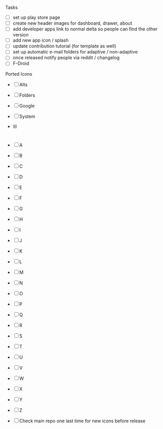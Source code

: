 Tasks

- [ ] set up play store page
- [ ] create new header images for dashboard, drawer, about
- [ ] add developer apps link to normal delta so people can find the other
      version
- [ ] add new app icon / splash
- [ ] update contribution tutorial (for template as well)
- [ ] set up automatic e-mail folders for adaptive / non-adaptive
- [ ] once released notify people via reddit / changelog
- [ ] F-Droid

Ported Icons

- [ ] Alts
- [ ] Folders
- [ ] Google
- [ ] System

- [x] #
- [ ] A
- [ ] B
- [ ] C
- [ ] D
- [ ] E
- [ ] F
- [ ] G
- [ ] H
- [ ] I
- [ ] J
- [ ] K
- [ ] L
- [ ] M
- [ ] N
- [ ] O
- [ ] P
- [ ] Q
- [ ] R
- [ ] S
- [ ] T
- [ ] U
- [ ] V
- [ ] W
- [ ] X
- [ ] Y
- [ ] Z

- [ ] Check main repo one last time for new icons before release